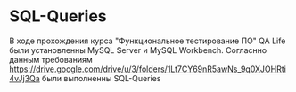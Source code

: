 # SQL-Queries
В ходе прохождения курса "Функциональное тестирование ПО" QA Life были установленны MySQL Server и MySQL Workbench.
Согласнно данным требованиям https://drive.google.com/drive/u/3/folders/1Lt7CY69nR5awNs_9q0XJOHRti4vJj3Qa были выполненны SQL-Queries
